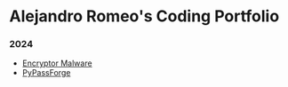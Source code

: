# Alejandro Romeo's Coding Portfolio
### 2024
- [Encryptor Malware](https://github.com/anrph/Personal-Projects-Portfolio/tree/main/Encryptor%20Malware)
- [PyPassForge](https://github.com/anrph/Personal-Projects-Portfolio/tree/main/PyPassForge%20-%20Password%20Generator)
